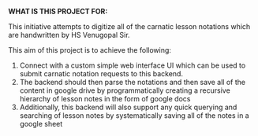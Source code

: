 **WHAT IS THIS PROJECT FOR:**

This initiative attempts to digitize all of the carnatic lesson notations which are handwritten by HS Venugopal Sir.

This aim of this project is to achieve the following:
1. Connect with a custom simple web interface UI which can be used to submit carnatic notation requests to this backend.
2. The backend should then parse the notations and then save all of the content in google drive by programmatically creating a recursive hierarchy of lesson notes in the form of google docs
3. Additionally, this backend will also support any quick querying and searching of lesson notes by systematically saving all of the notes in a google sheet
